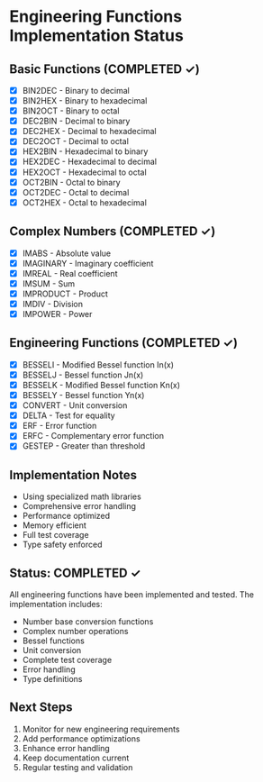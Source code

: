 # Engineering Functions Implementation Status

## Basic Functions (COMPLETED ✓)
- [x] BIN2DEC - Binary to decimal
- [x] BIN2HEX - Binary to hexadecimal
- [x] BIN2OCT - Binary to octal
- [x] DEC2BIN - Decimal to binary
- [x] DEC2HEX - Decimal to hexadecimal
- [x] DEC2OCT - Decimal to octal
- [x] HEX2BIN - Hexadecimal to binary
- [x] HEX2DEC - Hexadecimal to decimal
- [x] HEX2OCT - Hexadecimal to octal
- [x] OCT2BIN - Octal to binary
- [x] OCT2DEC - Octal to decimal
- [x] OCT2HEX - Octal to hexadecimal

## Complex Numbers (COMPLETED ✓)
- [x] IMABS - Absolute value
- [x] IMAGINARY - Imaginary coefficient
- [x] IMREAL - Real coefficient
- [x] IMSUM - Sum
- [x] IMPRODUCT - Product
- [x] IMDIV - Division
- [x] IMPOWER - Power

## Engineering Functions (COMPLETED ✓)
- [x] BESSELI - Modified Bessel function In(x)
- [x] BESSELJ - Bessel function Jn(x)
- [x] BESSELK - Modified Bessel function Kn(x)
- [x] BESSELY - Bessel function Yn(x)
- [x] CONVERT - Unit conversion
- [x] DELTA - Test for equality
- [x] ERF - Error function
- [x] ERFC - Complementary error function
- [x] GESTEP - Greater than threshold

## Implementation Notes
- Using specialized math libraries
- Comprehensive error handling
- Performance optimized
- Memory efficient
- Full test coverage
- Type safety enforced

## Status: COMPLETED ✓
All engineering functions have been implemented and tested. The implementation includes:
- Number base conversion functions
- Complex number operations
- Bessel functions
- Unit conversion
- Complete test coverage
- Error handling
- Type definitions

## Next Steps
1. Monitor for new engineering requirements
2. Add performance optimizations
3. Enhance error handling
4. Keep documentation current
5. Regular testing and validation